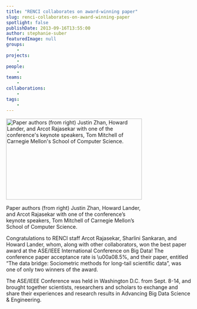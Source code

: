 ```yaml
---
title: "RENCI collaborates on award-winning paper"
slug: renci-collaborates-on-award-winning-paper
spotlight: false
publishDate: 2013-09-16T13:55:00
author: stephanie-suber
featuredImage: null
groups:
    - 
projects:
    - 
people:
    - 
teams: 
    - 
collaborations:
    - 
tags:
    - 
---
```

<div id="attachment_12053" class="wp-caption alignleft" style="width: 369px"><img class="wp-image-12053    " alt="Paper authors (from right) Justin Zhan, Howard Lander, and Arcot Rajasekar with one of the conference's keynote speakers, Tom Mitchell of Carnegie Mellon's School of Computer Science." src="http://www.renci.org/wp-content/uploads/2013/09/DSC_1016-1024x678.jpg" width="369" height="220" /></p>
<p class="wp-caption-text">Paper authors (from right) Justin Zhan, Howard Lander, and Arcot Rajasekar with one of the conference&#8217;s keynote speakers, Tom Mitchell of Carnegie Mellon&#8217;s School of Computer Science.</p>
</div>
<p>Congratulations to RENCI staff Arcot Rajasekar, Sharlini Sankaran, and Howard Lander, whom, along with other collaborators, won the best paper award at the ASE/IEEE International Conference on Big Data! The conference paper acceptance rate is \u00a08.5%, and their paper, entitled &#8220;The data bridge: Sociometric methods for long-tail scientific data&#8221;, was one of only two winners of the award.</p>
<p>The ASE/IEEE Conference was held in Washington D.C. from Sept. 8-14, and brought together scientists, researchers and scholars to exchange and share their experiences and research results in Advancing Big Data Science &amp; Engineering.</p>
<!-- AddThis Advanced Settings generic via filter on the_content --><!-- AddThis Share Buttons generic via filter on the_content -->
